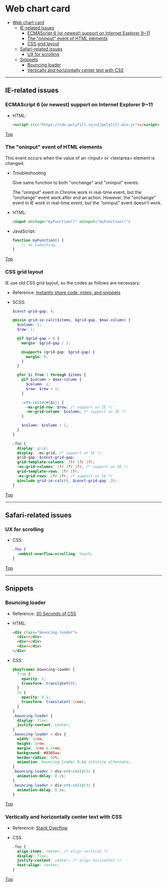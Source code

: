# Web chart card

- [Web chart card](#web-chart-card)
  - [IE-related issues](#ie-related-issues)
    - [ECMAScript 6 (or newest) support on Internet Explorer 9~11](#ecmascript-6-or-newest-support-on-internet-explorer-911)
    - [The "oninput" event of HTML elements](#the-oninput-event-of-html-elements)
    - [CSS grid layout](#css-grid-layout)
  - [Safari-related issues](#safari-related-issues)
    - [UX for scrolling](#ux-for-scrolling)
  - [Snippets](#snippets)
    - [Bouncing loader](#bouncing-loader)
    - [Vertically and horizontally center text with CSS](#vertically-and-horizontally-center-text-with-css)

---

## IE-related issues

### ECMAScript 6 (or newest) support on Internet Explorer 9~11

- HTML:

  ```html
  <script src="https://cdn.polyfill.io/v2/polyfill.min.js"></script>
  ```

[Top](#web-chart-card)

### The "oninput" event of HTML elements

This event occurs when the value of an \<input> or \<textarea> element is changed.

- Troubleshooting

  Give same function to both "onchange" and "oninput" events.

  The "oninput" event in Chrome work in real-time event, but the "onchange" event work after end an action. However, the "onchange" event in IE work in real-time event, but the "oninput" event doesn't work.

- HTML:

  ```html
  <input onchage="myFunction()" oninput="myFunction()">
  ```

- JavaScript:

  ```javascript
  function myFunction() {
      // do something...
  }
  ```

[Top](#web-chart-card)

### CSS grid layout

IE use old CSS grid layout, so the codes as follows are necessary:

- Reference: [Instantly share code, notes, and snippets](https://gist.github.com/rbnlffl)

- SCSS:

  ```scss
  $const-grid-gap: 4;

  @mixin grid-ie-calc($items, $grid-gap, $max-column) {
    $column: 1;
    $row: 1;

    @if $grid-gap > 0 {
      margin: $grid-gap / 2;

      @supports (grid-gap: $grid-gap) {
        margin: 0;
      }
    }

    @for $i from 1 through $items {
      @if $column > $max-column {
        $column: 1;
        $row: $row + 1;
      }

      :nth-child(#{$i}) {
        -ms-grid-row: $row; /* support on IE */
        -ms-grid-column: $column; /* support on IE */
      }

      $column: $column + 1;
    }
  }

  .foo {
    display: grid;
    display: -ms-grid; /* support on IE */
    grid-gap: $const-grid-gap;
    grid-template-columns: 1fr 1fr 1fr;
    -ms-grid-columns: 1fr 1fr 1fr; /* support on IE */
    grid-template-rows: 1fr 1fr;
    -ms-grid-rows: 1fr 1fr; /* support on IE */
    @include grid-ie-calc(6, $const-grid-gap ,3);
  }
  ```

[Top](#web-chart-card)

---

## Safari-related issues

### UX for scrolling

- CSS:

  ```css
  .foo {
    -webkit-overflow-scrolling: touch;
  }
  ```

[Top](#web-chart-card)

---

## Snippets

### Bouncing loader

- Reference: [30 Seconds of CSS](https://atomiks.github.io/30-seconds-of-css/#bouncing-loader)

- HTML:

  ```html
  <div class="bouncing-loader">
    <div></div>
    <div></div>
    <div></div>
  </div>
  ```

- CSS:

  ```css
  @keyframes bouncing-loader {
    from {
      opacity: 1;
      transform: translateY(0);
    }
    to {
      opacity: 0.1;
      transform: translateY(-1rem);
    }
  }
  .bouncing-loader {
    display: flex;
    justify-content: center;
  }
  .bouncing-loader > div {
    width: 1rem;
    height: 1rem;
    margin: 3rem 0.2rem;
    background: #8385aa;
    border-radius: 50%;
    animation: bouncing-loader 0.6s infinite alternate;
  }
  .bouncing-loader > div:nth-child(2) {
    animation-delay: 0.2s;
  }
  .bouncing-loader > div:nth-child(3) {
    animation-delay: 0.4s;
  }
  ```

[Top](#web-chart-card)

### Vertically and horizontally center text with CSS

- Reference: [Stack Overflow](https://stackoverflow.com/questions/8865458/how-do-i-vertically-center-text-with-css)

- CSS:

  ```css
  .foo {
    align-items: center; /* align vertical */
    display: flex;
    justify-content: center; /* align horizontal */
    text-align: center;
  }
  ```

[Top](#web-chart-card)
